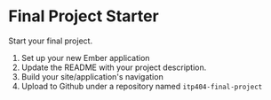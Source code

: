 Final Project Starter
====

Start your final project.

1. Set up your new Ember application
2. Update the README with your project description.
3. Build your site/application's navigation
4. Upload to Github under a repository named `itp404-final-project`
